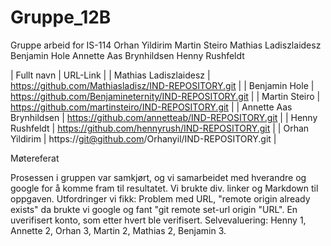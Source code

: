 # Gruppe_12B
Gruppe arbeid for IS-114
Orhan Yildirim
Martin Steiro
Mathias Ladiszlaidesz
Benjamin Hole
Annette Aas Brynhildsen
Henny Rushfeldt

| Fullt navn |	URL-Link |
| Mathias Ladiszlaidesz |	https://github.com/Mathiasladisz/IND-REPOSITORY.git |
| Benjamin Hole |	https://github.com/Benjamineternity/IND-REPOSITORY.git |
| Martin Steiro |	https://github.com/martinsteiro/IND-REPOSITORY.git |
| Annette Aas Brynhildsen	| https://github.com/annetteab/IND-REPOSITORY.git |
| Henny Rushfeldt |	https://github.com/hennyrush/IND-REPOSITORY.git |
| Orhan Yildirim |	https://git@github.com/Orhanyil/IND-REPOSITORY.git |

Møtereferat

Prosessen i gruppen var samkjørt, og vi samarbeidet med hverandre og google for å komme fram til resultatet. Vi brukte div. linker og Markdown til oppgaven. Utfordringer vi fikk: Problem med URL, "remote origin already exists" da brukte vi google og fant "git remote set-url origin "URL". En uverifisert konto, som etter hvert ble verifisert. Selvevaluering: Henny 1, Annette 2, Orhan 3, Martin 2, Mathias 2, Benjamin 3.
